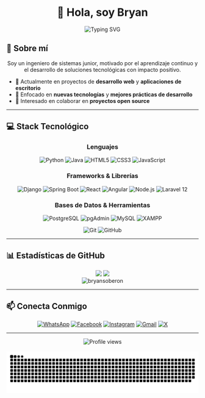 <h1 align="center">👋 Hola, soy Bryan</h1>

<div align="center">
  <img src="https://readme-typing-svg.herokuapp.com?font=JetBrains+Mono&size=28&duration=3000&pause=1000&color=00D9FF&center=true&vCenter=true&width=700&lines=Estudiante+de+Ingeniería+de+Sistemas;Apasionado+por+la+tecnología;Desarrollador+en+formación;Aprendiendo+cada+día" alt="Typing SVG" />
</div>


## 🚀 Sobre mí
<p align="center">
Soy un ingeniero de sistemas junior, motivado por el aprendizaje continuo y el desarrollo de soluciones tecnológicas con impacto positivo.  
</p>

- 🔭 Actualmente en proyectos de **desarrollo web** y **aplicaciones de escritorio**  
- 🌱 Enfocado en **nuevas tecnologías** y **mejores prácticas de desarrollo**  
- 👯 Interesado en colaborar en **proyectos open source**  

---

## 💻 Stack Tecnológico

<div align="center">

### Lenguajes  
![Python](https://img.shields.io/badge/Python-3776AB?style=flat-square&logo=python&logoColor=white)
![Java](https://img.shields.io/badge/Java-ED8B00?style=flat-square&logo=openjdk&logoColor=white)
![HTML5](https://img.shields.io/badge/HTML5-E34F26?style=flat-square&logo=html5&logoColor=white)
![CSS3](https://img.shields.io/badge/CSS3-1572B6?style=flat-square&logo=css3&logoColor=white)
![JavaScript](https://img.shields.io/badge/JavaScript-F7DF1E?style=flat-square&logo=javascript&logoColor=black)

### Frameworks & Librerías  
![Django](https://img.shields.io/badge/Django-092E20?style=flat-square&logo=django&logoColor=white)
![Spring Boot](https://img.shields.io/badge/Spring%20Boot-6DB33F?style=flat-square&logo=spring-boot&logoColor=white)
![React](https://img.shields.io/badge/React-20232A?style=flat-square&logo=react&logoColor=61DAFB)
![Angular](https://img.shields.io/badge/Angular-DD0031?style=flat-square&logo=angular&logoColor=white)
![Node.js](https://img.shields.io/badge/Node.js-339933?style=flat-square&logo=node.js&logoColor=white)
![Laravel 12](https://img.shields.io/badge/Laravel%2012-FF2D20?style=flat-square&logo=laravel&logoColor=white)

### Bases de Datos & Herramientas  
![PostgreSQL](https://img.shields.io/badge/PostgreSQL-336791?style=flat-square&logo=postgresql&logoColor=white)
![pgAdmin](https://img.shields.io/badge/pgAdmin-3C99DC?style=flat-square&logo=pgadmin&logoColor=white)
![MySQL](https://img.shields.io/badge/MySQL-00000F?style=flat-square&logo=mysql&logoColor=white)
![XAMPP](https://img.shields.io/badge/XAMPP-FB7A24?style=flat-square&logo=xampp&logoColor=white)  

![Git](https://img.shields.io/badge/Git-F05032?style=flat-square&logo=git&logoColor=white)
![GitHub](https://img.shields.io/badge/GitHub-181717?style=flat-square&logo=github&logoColor=white)

</div>

---

## 📊 Estadísticas de GitHub

<div align="center">
  <img height="170em" src="https://github-readme-stats.vercel.app/api?username=bryansoberon&show_icons=true&theme=tokyonight&hide_border=true&bg_color=0d1117"/>
  <img height="170em" src="https://github-readme-stats.vercel.app/api/top-langs/?username=bryansoberon&layout=compact&langs_count=8&theme=tokyonight&hide_border=true&bg_color=0d1117"/>
</div>

<div align="center">
  <img src="https://github-readme-streak-stats.herokuapp.com/?user=bryansoberon&theme=tokyonight&hide_border=true&background=0d1117" alt="bryansoberon" />
</div>

---

## 📫 Conecta Conmigo

<div align="center">

[![WhatsApp](https://img.shields.io/badge/WhatsApp-25D366?style=flat-square&logo=whatsapp&logoColor=white)](https://wa.me/933698031)
[![Facebook](https://img.shields.io/badge/Facebook-1877F2?style=flat-square&logo=facebook&logoColor=white)](https://www.facebook.com/bryansoberon.7)
[![Instagram](https://img.shields.io/badge/Instagram-E4405F?style=flat-square&logo=instagram&logoColor=white)](https://www.instagram.com/bryansoberon/)
[![Gmail](https://img.shields.io/badge/Gmail-D14836?style=flat-square&logo=gmail&logoColor=white)](mailto:briansoberonq@gmail.com)
[![X](https://img.shields.io/badge/X-000000?style=flat-square&logo=twitter&logoColor=white)](https://x.com/BryanEseCu)

</div>


---

<div align="center">
  <img src="https://komarev.com/ghpvc/?username=bryansoberon&color=blueviolet&style=flat-square&label=VISITAS+AL+PERFIL" alt="Profile views" />
  <br><br>
  <img src="https://raw.githubusercontent.com/platane/snk/output/github-contribution-grid-snake-dark.svg" alt="Snake animation" />
</div>
